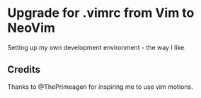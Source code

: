 # Upgrade for .vimrc from Vim to NeoVim

Setting up my own development environment - the way I like.


## Credits

Thanks to @ThePrimeagen for inspiring me to use vim motions.
